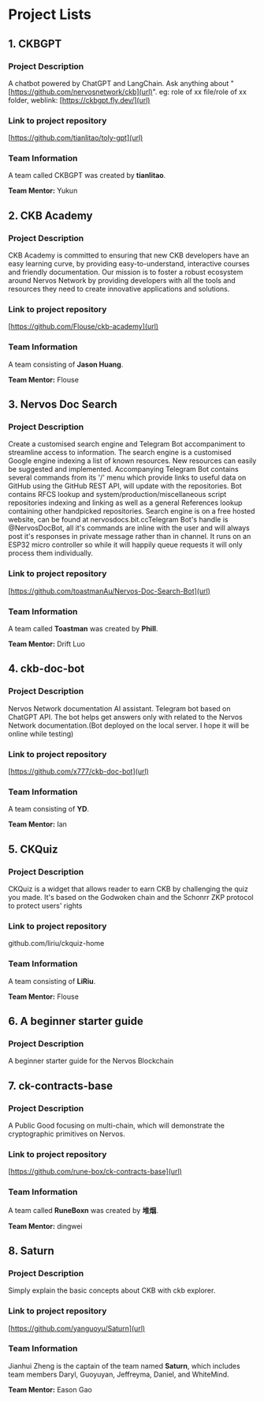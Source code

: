 # Project Lists

## 1. CKBGPT

### Project Description
A chatbot powered by ChatGPT and LangChain. Ask anything about "[https://github.com/nervosnetwork/ckb](url)". eg: role of xx file/role of xx folder, weblink: [https://ckbgpt.fly.dev/](url)

### Link to project repository
[https://github.com/tianlitao/toly-gpt](url)

### Team Information
A team called CKBGPT was created by **tianlitao**.

**Team Mentor:** Yukun


## 2. CKB Academy
### Project Description
CKB Academy is committed to ensuring that new CKB developers have an easy learning curve, by providing easy-to-understand, interactive courses and friendly documentation. Our mission is to foster a robust ecosystem around Nervos Network by providing developers with all the tools and resources they need to create innovative applications and solutions.

### Link to project repository
[https://github.com/Flouse/ckb-academy](url)

### Team Information
A team consisting of **Jason Huang**.

**Team Mentor:** Flouse


## 3. Nervos Doc Search
### Project Description
Create a customised search engine and Telegram Bot accompaniment to streamline access to information. The search engine is a customised Google engine indexing a list of known resources. New resources can easily be suggested and implemented. Accompanying Telegram Bot contains several commands from its '/' menu which provide links to useful data on GitHub using the GitHub REST API, will update with the repositories. Bot contains RFCS lookup and system/production/miscellaneous script repositories indexing and linking as well as a general References lookup containing other handpicked repositories. Search engine is on a free hosted website, can be found at nervosdocs.bit.ccTelegram Bot's handle is @NervosDocBot, all it's commands are inline with the user and will always post it's responses in private message rather than in channel. It runs on an ESP32 micro controller so while it will happily queue requests it will only process them individually.

### Link to project repository
[https://github.com/toastmanAu/Nervos-Doc-Search-Bot](url)

### Team Information
A team called **Toastman** was created by **Phill**.

**Team Mentor:** Drift Luo

## 4. ckb-doc-bot

### Project Description
Nervos Network documentation AI assistant. Telegram bot based on ChatGPT API. The bot helps get answers only with related to the Nervos Network documentation.(Bot deployed on the local server. I hope it will be online while testing)

### Link to project repository
[https://github.com/x777/ckb-doc-bot](url)

### Team Information
A team consisting of **YD**.

**Team Mentor:** Ian

## 5. CKQuiz

### Project Description
CKQuiz is a widget that allows reader to earn CKB by challenging the quiz you made. It's based on the Godwoken chain and the Schonrr ZKP protocol to protect users' rights

### Link to project repository
github.com/liriu/ckquiz-home 

### Team Information
A team consisting of **LiRiu**.

**Team Mentor:** Flouse

## 6. A beginner starter guide
### Project Description
A beginner starter guide for the Nervos Blockchain

## 7. ck-contracts-base
### Project Description
A Public Good focusing on multi-chain, which will demonstrate the cryptographic primitives on Nervos. 

### Link to project repository
[https://github.com/rune-box/ck-contracts-base](url)

### Team Information
A team called **RuneBoxn** was created by **堆烟**.

**Team Mentor:** dingwei

## 8. Saturn
### Project Description
Simply explain the basic concepts about CKB with ckb explorer.

### Link to project repository
[https://github.com/yanguoyu/Saturn](url)

### Team Information
Jianhui Zheng is the captain of the team named **Saturn**, which includes team members Daryl, Guoyuyan, Jeffreyma, Daniel, and WhiteMind.

**Team Mentor:** Eason Gao

